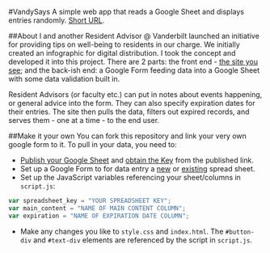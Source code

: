 #VandySays
A simple web app that reads a Google Sheet and displays entries randomly. [Short URL](http://tiny.cc/VandySays).

##About
I and another Resident Advisor @ Vanderbilt launched an initiative for providing tips on well-being to residents in our charge. We initially created an infographic for digital distribution. I took the concept and developed it into this project. There are 2 parts: the front end - [the site you see](http://hazrmard.github.io/VandySays); and the back-ish end: a Google Form feeding data into a Google Sheet with some data validation built in. 

Resident Advisors (or faculty etc.) can put in notes about events happening, or general advice into the form. They can also specify expiration dates for their entries. The site then pulls the data, filters out expired records, and serves them - one at a time - to the end user.

##Make it your own
You can fork this repository and link your very own google form to it. To pull in your data, you need to:
* [Publish your Google Sheet](https://support.google.com/docs/answer/37579?hl=en) and [obtain the Key](http://www.coolheadtech.com/blog/use-data-from-other-google-spreadsheets) from the published link.
* Set up a Google Form to for data entry a [new](https://support.google.com/docs/answer/87809?hl=en) or [existing](https://support.google.com/docs/answer/2917686?hl=en) spread sheet.
* Set up the JavaScript variables referencing your sheet/columns in `script.js`:
```javascript
var spreadsheet_key = "YOUR SPREADSHEET KEY";
var main_content = "NAME OF MAIN CONTENT COLUMN";
var expiration = "NAME OF EXPIRATION DATE COLUMN";
```
* Make any changes you like to `style.css` and `index.html`. The `#button-div` and `#text-div` elements are referenced by the script in `script.js`.
